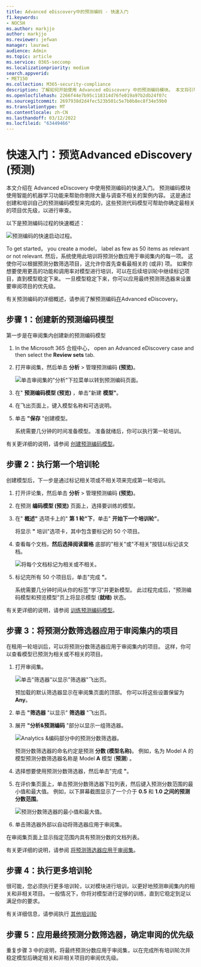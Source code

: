 ```yaml
---
title: Advanced eDiscovery中的预测编码 - 快速入门
f1.keywords:
- NOCSH
ms.author: markjjo
author: markjjo
ms.reviewer: jefwan
manager: laurawi
audience: Admin
ms.topic: article
ms.service: O365-seccomp
ms.localizationpriority: medium
search.appverid:
- MET150
ms.collection: M365-security-compliance
description: 了解如何开始使用 Advanced eDiscovery 中的预测编码模块。 本文将引导你完成使用预测编码来标识与调查最相关的审阅集内容的端到端过程。
ms.openlocfilehash: 2266f44e7b95c118314d76fe019a97b2db24f07c
ms.sourcegitcommit: 2697938d2d4fec523b501c5e7b0b8ec8f34e59b0
ms.translationtype: MT
ms.contentlocale: zh-CN
ms.lasthandoff: 03/12/2022
ms.locfileid: "63449466"
---
```

# <a name="quick-start-predictive-coding-in-advanced-ediscovery-preview"></a>快速入门：预览Advanced eDiscovery (预测) 

本文介绍在 Advanced eDiscovery 中使用预测编码的快速入门。 预测编码模块使用智能的机器学习功能来帮助你剔除大量与调查不相关的案例内容。 这是通过创建和培训自己的预测编码模型来完成的，这些预测代码模型可帮助你确定最相关的项目优先级，以进行审查。

以下是预测编码过程的快速概述：

![预测编码的快速启动过程。](..\media\PredictiveCodingQuickStartProcess.png)

To get started， you create a model， label as few as 50 items as relevant or not relevant. 然后，系统使用此培训将预测分数应用于审阅集内的每一项。 这使你可以根据预测分数筛选项目，这允许你首先查看最相关的 (或非) 项。 如果你想要使用更高的功能和调用率对模型进行培训，可以在后续培训轮中继续标记项目，直到模型稳定下来。 一旦模型稳定下来，你可以应用最终预测筛选器来设置要审阅项目的优先级。

有关预测编码的详细概述，请参阅了解预测编码[在](predictive-coding-overview.md)Advanced eDiscovery。

## <a name="step-1-create-a-new-predictive-coding-model"></a>步骤 1：创建新的预测编码模型

第一步是在审阅集内创建新的预测编码模型

1. In the Microsoft 365 合规中心， open an Advanced eDiscovery case and then select the **Review sets** tab.

2. 打开审阅集，然后单击 **分析** > 管理预测编码 **(预览)**。

   ![单击审阅集的"分析"下拉菜单以转到预测编码页面。](..\media\ManagePredictiveCoding.png)

3. 在" **预测编码模型 (预览)** ，单击"新建 **模型"**。

4. 在飞出页面上，键入模型名称和可选说明。

5. 单击 **"保存** "创建模型。

   系统需要几分钟的时间准备模型。 准备就绪后，你可以执行第一轮培训。

有关更详细的说明，请参阅 [创建预测编码模型](predictive-coding-create-model.md)。

## <a name="step-2-perform-the-first-training-round"></a>步骤 2：执行第一个培训轮

创建模型后，下一步是通过标记相关项或不相关项来完成第一轮培训。

1. 打开评论集，然后单击 **分析** > 管理预测编码 **(预览)**。

2. 在预测 **编码模型 (预览)** 页面上，选择要训练的模型。

3. 在" **概述"** 选项卡上的" **第 1 轮"下**，单击" **开始下一个培训轮"**。

   将显示 **"** 培训"选项卡，其中包含要标记的 50 个项目。

4. 查看每个文档，**然后选择阅读窗格** 底部的"相关"或"不相关"按钮以标记该文档。

   ![将每个文档标记为相关或不相关。](..\media\TrainModel1.png)

5. 标记完所有 50 个项目后，单击"完成 **"**。

    系统需要几分钟时间从你的标签"学习"并更新模型。 此过程完成后，"预测编码模型和预览模型"页上将显示模型 (**就绪)** 状态。

有关更详细的说明，请参阅 [训练预测编码模型](predictive-coding-train-model.md)。

## <a name="step-3-apply-the-prediction-score-filter-to-items-in-review-set"></a>步骤 3：将预测分数筛选器应用于审阅集内的项目

在租用一轮培训后，可以将预测分数筛选器应用于审阅集内的项目。 这样，你可以查看模型已预测为相关或不相关的项目。   

1. 打开审阅集。

   ![单击"筛选器"以显示"筛选器"飞出页。](..\media\PredictionScoreFilter0.png)

   预加载的默认筛选器显示在审阅集页面的顶部。 你可以将这些设置保留为 **Any**。

2. 单击 **"筛选器** "以显示" **筛选器** "飞出页。

3. 展开 **"分析&预测编码** "部分以显示一组筛选器。

      ![Analytics &编码部分中的预测分数筛选器。](..\media\PredictionScoreFilter1.png)

   预测分数筛选器的命名约定是预测 **分数 (模型名称)**。 例如，名为 Model A 的模型预测分数筛选器名称是 Model **A** 模型 (**预测**) 。

4. 选择想要使用预测分数筛选器，然后单击"完成 **"**。

5. 在评价集页面上，单击预测分数筛选器下拉列表，然后键入预测分数范围的最小值和最大值。 例如，以下屏幕截图显示了一个介于 **0.5** 和 **1.0 之间的预测分数范围**。

   ![预测分数筛选器的最小值和最大值。](..\media\PredictionScoreFilter2.png)

6. 单击筛选器外部以自动将筛选器应用于审阅集。

  在审阅集页面上显示指定范围内具有预测分数的文档列表。

有关更详细的说明，请参阅 [将预测筛选器应用于审阅集](predictive-coding-apply-prediction-filter.md)。

## <a name="step-4-perform-more-training-rounds"></a>步骤 4：执行更多培训轮

很可能，您必须执行更多培训轮，以对模块进行培训，以更好地预测审阅集内的相关和非相关项目。 一般情况下，你将对模型进行足够的训练，直到它稳定到足以满足你的要求。

有关详细信息，请参阅执行 [其他培训轮](predictive-coding-train-model.md#perform-additional-training-rounds)

## <a name="step-5-apply-the-final-prediction-score-filter-to-prioritize-review"></a>步骤 5：应用最终预测分数筛选器，确定审阅的优先级

重复步骤 3 中的说明，将最终预测分数应用于审阅集，以在完成所有培训轮次并稳定模型后确定相关和非相关项目的审阅优先级。
